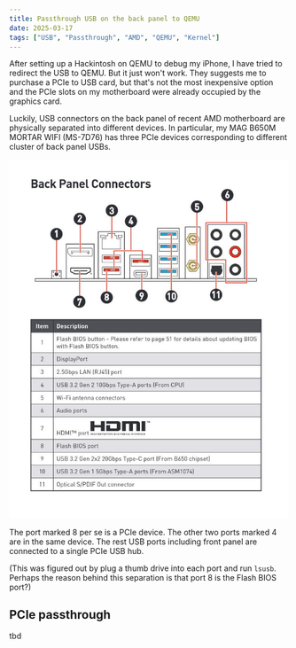 ```yaml
---
title: Passthrough USB on the back panel to QEMU
date: 2025-03-17
tags: ["USB", "Passthrough", "AMD", "QEMU", "Kernel"]
---
```


After setting up a Hackintosh on QEMU to debug my iPhone, I have tried to redirect the USB to QEMU. But it just won't work. They suggests me to purchase a PCIe to USB card, but that's not the most inexpensive option and the PCIe slots on my motherboard were already occupied by the graphics card.

Luckily, USB connectors on the back panel of recent AMD motherboard are physically separated into different devices. In particular, my MAG B650M MORTAR WIFI (MS-7D76) has three PCIe devices corresponding to different cluster of back panel USBs.

![Section of motherboard manual describing back panel connectors](../public/static/img/2025-03-17-backpanel-usb-passthrough/backpanel.jpg)

The port marked 8 per se is a PCIe device. The other two ports marked 4 are in the same device. The rest USB ports including front panel are connected to a single PCIe USB hub.

(This was figured out by plug a thumb drive into each port and run `lsusb`. Perhaps the reason behind this separation is that port 8 is the Flash BIOS port?)

## PCIe passthrough

tbd
